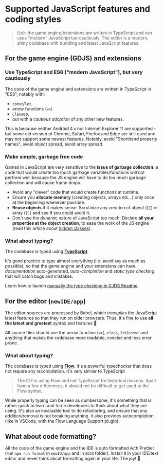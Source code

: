 # Supported JavaScript features and coding styles

> _tl;dr:_ the game engine/extensions are written in TypeScript and can uses "modern" JavaScript but cautiously. The editor is a modern, shiny codebase with bundling and latest JavaScript features.

## For the game engine (GDJS) and extensions

### Use TypeScript and ES6 ("modern JavaScript"), but very cautiously

The code of the game engine and extensions are written in TypeScript in "ES6", notably with:

- `const`/`let`,
- arrow functions (`=>`)
- `Class`es,
- but with a _cautious adoption_ of any other new features.

This is because neither Android 4.x nor Internet Explorer 11 are supported - but some old version of Chrome, Safari, Firefox and Edge are still used and may not support some newest features. Notably, avoid "Shorthand property names", avoid object spread, avoid array spread.

### Make simple, garbage free code

Games in JavaScript are very sensitive to the **issue of garbage collection**: a code that would create too much garbage variables/functions will not perform well because the JS engine will have to do too much garbage collection and will cause frame drops.

- Avoid any "clever" code that would create functions at runtime.
- Ensure you **allocate memory** (creating objects, arrays etc...) only once at the beginning whenever possible.
- **Reuse objects** if it makes sense. Scrutinize any creation of object (`{}`) or array (`[]`) and see if you could avoid it.
- Don't use the dynamic nature of JavaScript too much. Declare **all your properties at the object creation**, to ease the work of the JS engine (read this article about [hidden classes](https://richardartoul.github.io/jekyll/update/2015/04/26/hidden-classes.html)).

### What about typing?

The codebase is typed using **[TypeScript](https://www.typescriptlang.org/)**.

It's good practice to type almost everything (i.e: avoid `any` as much as possible), so that the game engine and your extensions can have _documentation_ auto-generated, _auto-completion_ and _static type checking_ that will catch bugs and mistakes.

Learn how to launch [manually the type checking in GJDS Readme](../../GDJS/README.md).

## For the editor (`newIDE/app`)

The editor sources are processed by Babel, which _transpiles_ the JavaScript latest features so that they run on older browsers. Thus, it's fine to use **all the latest and greatest** syntax and features 🎉

All source files should use the arrow function (`=>`), `class`, `let`/`const` and anything that makes the codebase more readable, concise and less error prone.

### What about typing?

The codebase is typed using **[Flow](https://flow.org/)**. It's a powerful typechecker that does not require any recompilation. It's very similar to TypeScript

> The IDE is using Flow and not TypeScript for historical reasons. Apart from a few differences, it should not be difficult to get used to the Flow syntax.

While properly typing can be seen as cumbersome, it's something that is rather quick to learn and force developers to think about what they are using. It's also an invaluable tool to do refactoring, and ensure that any addition/removal is not breaking anything. It also provides autocompletion (like in VSCode, with the Flow Language Support plugin).

## What about code formatting?

All the code of the game engine and the IDE is auto formatted with Prettier (run `npm run format` in `newID/app` and in `GDJS` folder). Install it in your IDE/text editor and never think about formatting again in your life. The joy! 🎉
